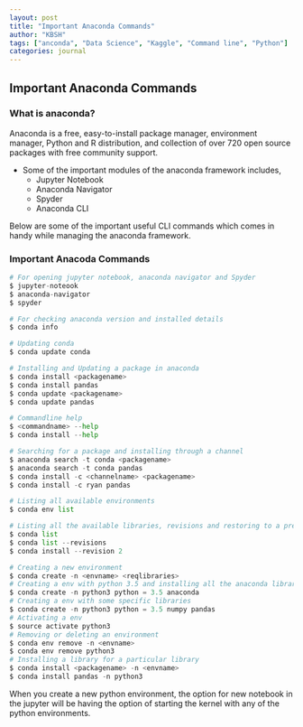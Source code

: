 ```yaml
---
layout: post
title: "Important Anaconda Commands"
author: "KBSH"
tags: ["anconda", "Data Science", "Kaggle", "Command line", "Python"]
categories: journal
---
```


## Important Anaconda Commands

### What is anaconda?

Anaconda is a free, easy-to-install package manager, environment manager, Python and R distribution, and collection of over 720 open source packages with free community support. 

* Some of the important modules of the anaconda framework includes,
    * Jupyter Notebook
    * Anaconda Navigator
    * Spyder
    * Anaconda CLI

Below are some of the important useful CLI commands which comes in handy while managing the anaconda framework. 

### Important Anacoda Commands


```python
# For opening jupyter notebook, anaconda navigator and Spyder
$ jupyter-noteook
$ anaconda-navigator
$ spyder
```


```python
# For checking anaconda version and installed details
$ conda info
```


```python
# Updating conda
$ conda update conda
```


```python
# Installing and Updating a package in anaconda
$ conda install <packagename>
$ conda install pandas
$ conda update <packagename>
$ conda update pandas
```


```python
# Commandline help
$ <commandname> --help
$ conda install --help
```


```python
# Searching for a package and installing through a channel
$ anaconda search -t conda <packagename>
$ anaconda search -t conda pandas
$ conda install -c <channelname> <packagename>
$ conda install -c ryan pandas
```


```python
# Listing all available environments
$ conda env list
```


```python
# Listing all the available libraries, revisions and restoring to a previous version in the current environment
$ conda list
$ conda list --revisions
$ conda install --revision 2
```


```python
# Creating a new environment
$ conda create -n <envname> <reqlibraries>
# Creating a env with python 3.5 and installing all the anaconda library packages
$ conda create -n python3 python = 3.5 anaconda 
# Creating a env with some specific libraries
$ conda create -n python3 python = 3.5 numpy pandas
# Activating a env
$ source activate python3
# Removing or deleting an environment
$ conda env remove -n <envname>
$ conda env remove python3
# Installing a library for a particular library
$ conda install <packagename> -n <envname>
$ conda install pandas -n python3
```

When you create a new python environment, the option for new notebook in the jupyter will be having the option of starting the kernel with any of the python environments.
